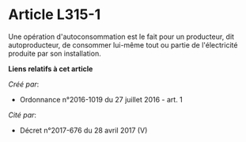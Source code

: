 # Article L315-1

Une opération d'autoconsommation est le fait pour un producteur, dit autoproducteur, de consommer lui-même tout ou partie de
l'électricité produite par son installation.

**Liens relatifs à cet article**

_Créé par_:

  - Ordonnance n°2016-1019 du 27 juillet 2016 - art. 1

_Cité par_:

  - Décret n°2017-676 du 28 avril 2017 (V)
